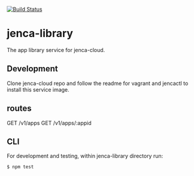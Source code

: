 [![Build Status](https://travis-ci.org/jenca-cloud/jenca-library.svg?branch=master)](https://travis-ci.org/jenca-cloud/jenca-library)

# jenca-library

The app library service for jenca-cloud.

## Development

Clone jenca-cloud repo and follow the readme for vagrant and jencactl to install this service image.

## routes

GET /v1/apps
GET /v1/apps/:appid

## CLI

For development and testing, within jenca-library directory run:
```bash
$ npm test
```